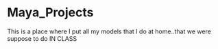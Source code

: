 # Maya_Projects
This is a place where I put all my models that I do at home..that we were suppose to do IN CLASS
